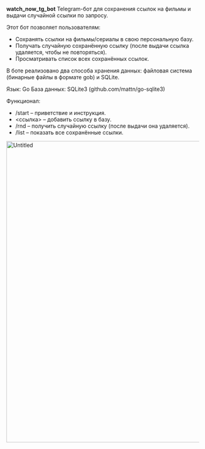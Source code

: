 **watch_now_tg_bot**
Telegram-бот для сохранения ссылок на фильмы и выдачи случайной ссылки по запросу.

Этот бот позволяет пользователям:
- Сохранять ссылки на фильмы/сериалы в свою персональную базу.
- Получать случайную сохранённую ссылку (после выдачи ссылка удаляется, чтобы не повторяться).
- Просматривать список всех сохранённых ссылок.

В боте реализовано два способа хранения данных: файловая система (бинарные файлы в формате gob) и SQLite.

Язык: Go
База данных: SQLite3 (github.com/mattn/go-sqlite3)

Функционал:
- /start – приветствие и инструкция.
- <ссылка> – добавить ссылку в базу.
- /rnd – получить случайную ссылку (после выдачи она удаляется).
- /list – показать все сохранённые ссылки.

<img width="785" alt="Untitled" src="https://github.com/user-attachments/assets/f04fea86-23cf-4ad5-8b89-038319ecfc86" />
